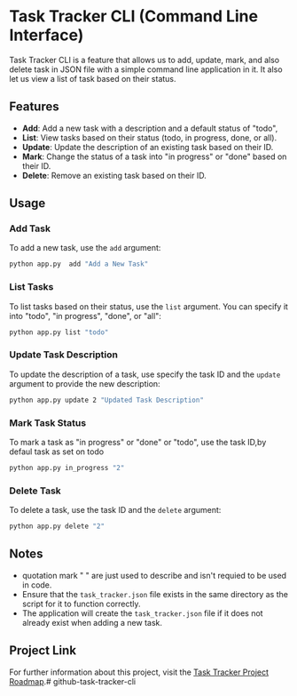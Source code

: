 # Task Tracker CLI (Command Line Interface)

Task Tracker CLI is a feature that allows us to add, update, mark, and also delete task in JSON file with a simple command line application in it. It also let us view a list of task based on their status.

## Features
- **Add**: Add a new task with a description and a default status of "todo",
- **List**: View tasks based on their status (todo, in progress, done, or all).
- **Update**: Update the description of an existing task based on their ID.
- **Mark**: Change the status of a task into "in progress" or "done" based on their ID.
- **Delete**: Remove an existing task based on their ID.

## Usage

### Add Task

To add a new task, use the `add` argument:

```bash
python app.py  add "Add a New Task"
```

### List Tasks

To list tasks based on their status, use the `list` argument. You can specify it into "todo", "in progress", "done", or "all":

```bash
python app.py list "todo"
```

### Update Task Description

To update the description of a task, use specify the task ID and the `update` argument to provide the new description:

```bash
python app.py update 2 "Updated Task Description"
```

### Mark Task Status

To mark a task as "in progress" or "done" or "todo", use the task ID,by defaul task as set on todo

```bash
python app.py in_progress "2"
```

### Delete Task

To delete a task, use  the task ID and the `delete` argument:

```bash
python app.py delete "2"
```

## Notes

- quotation mark " " are just used to describe and isn't requied to be used in code.
- Ensure that the `task_tracker.json` file exists in the same directory as the script for it to function correctly.
- The application will create the `task_tracker.json` file if it does not already exist when adding a new task.

## Project Link

For further information about this project, visit the [Task Tracker Project Roadmap](https://roadmap.sh/projects/task-tracker).# github-task-tracker-cli
